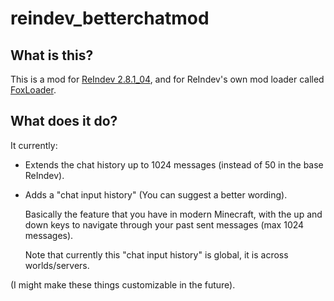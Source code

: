 # reindev_betterchatmod

## What is this?
This is a mod for [ReIndev 2.8.1_04](https://reindev.miraheze.org/wiki/Reindev_Wiki), and for ReIndev's own mod loader called [FoxLoader](https://github.com/Fox2Code/FoxLoader).

## What does it do?
It currently:
- Extends the chat history up to 1024 messages (instead of 50 in the base ReIndev).
- Adds a "chat input history" (You can suggest a better wording).

  Basically the feature that you have in modern Minecraft, with the up and down keys to navigate through your past sent messages (max 1024 messages).

  Note that currently this "chat input history" is global, it is across worlds/servers.

(I might make these things customizable in the future).
